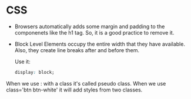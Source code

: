 # CSS

- Browsers automatically adds some margin and padding to the componenets like the h1 tag. So, it is a good practice to remove it.

- Block Level Elements occupy the entire width that they have available. Also, they create line breaks after and before them.

	Use it:
	```css
	display: block;
	```

 When we use : with a class it's called pseudo class.
 When we use class='btn btn-white' it will add styles from two classes.